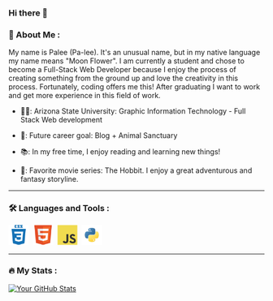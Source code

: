 ### Hi there 👋
### 💮 About Me :
  My name is Palee (Pa-lee). It's an unusual name, but in my native language my name means "Moon Flower". I am currently a student and chose to become a Full-Stack Web Developer because I enjoy the process of creating something from the ground up and love the creativity in this process. Fortunately, coding offers me this! After graduating I want to work and get more experience in this field of work.
- 👩‍🎓: Arizona State University: Graphic Information Technology - Full Stack Web development

- 🥅: Future career goal: Blog + Animal Sanctuary

- 📚: In my free time, I enjoy reading and learning new things!

- 🎥: Favorite movie series: The Hobbit. I enjoy a great adventurous and fantasy storyline.

---

### :hammer_and_wrench: Languages and Tools :
<div>
  <img src="https://github.com/devicons/devicon/blob/master/icons/css3/css3-plain-wordmark.svg"  title="CSS3" alt="CSS" width="40" height="40"/>&nbsp;
  <img src="https://github.com/devicons/devicon/blob/master/icons/html5/html5-original.svg" title="HTML5" alt="HTML" width="40" height="40"/>&nbsp;
  <img src="https://github.com/devicons/devicon/blob/master/icons/javascript/javascript-original.svg" title="JavaScript" alt="JavaScript" width="40" height="40"/>&nbsp;
  <img src="https://raw.githubusercontent.com/github/explore/80688e429a7d4ef2fca1e82350fe8e3517d3494d/topics/python/python.png" title="Phyton" alt="Python" width="40" height="40"/>&nbsp;
</div>

---

### :fire: My Stats :
[![Your GitHub Stats](https://github-readme-stats.vercel.app/api?username=paleevang&show_icons=true&theme=radical)](https://github.com/paleevang)

<!--
**paleevang/paleevang** is a ✨ _special_ ✨ repository because its `README.md` (this file) appears on your GitHub profile.

Here are some ideas to get you started:

- 🔭 I’m currently working on ...
- 🌱 I’m currently learning ...
- 👯 I’m looking to collaborate on ...
- 🤔 I’m looking for help with ...
- 💬 Ask me about ...
- 📫 How to reach me: ...
- 😄 Pronouns: ...
- ⚡ Fun fact: ...
-->
